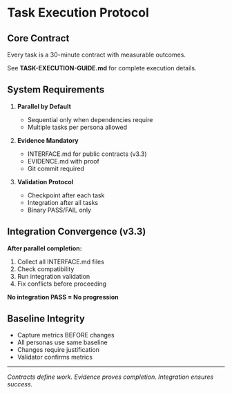 # Task Execution Protocol

## Core Contract
Every task is a 30-minute contract with measurable outcomes.

See **TASK-EXECUTION-GUIDE.md** for complete execution details.

## System Requirements

1. **Parallel by Default**
   - Sequential only when dependencies require
   - Multiple tasks per persona allowed
   
2. **Evidence Mandatory**
   - INTERFACE.md for public contracts (v3.3)
   - EVIDENCE.md with proof
   - Git commit required

3. **Validation Protocol**
   - Checkpoint after each task
   - Integration after all tasks
   - Binary PASS/FAIL only

## Integration Convergence (v3.3)

**After parallel completion:**
1. Collect all INTERFACE.md files
2. Check compatibility
3. Run integration validation
4. Fix conflicts before proceeding

**No integration PASS = No progression**

## Baseline Integrity
- Capture metrics BEFORE changes
- All personas use same baseline
- Changes require justification
- Validator confirms metrics

---
*Contracts define work. Evidence proves completion. Integration ensures success.*